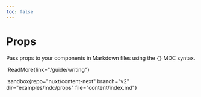 ```yaml
---
toc: false
---
```


# Props

Pass props to your components in Markdown files using the `{}` MDC syntax.

:ReadMore{link="/guide/writing"}

:sandbox{repo="nuxt/content-next" branch="v2" dir="examples/mdc/props" file="content/index.md"}
